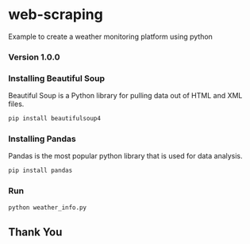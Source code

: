 # web-scraping
Example to create a weather monitoring platform using python

### Version 1.0.0

### Installing Beautiful Soup
Beautiful Soup is a Python library for pulling data out of HTML and XML files.
```bash
pip install beautifulsoup4
```

### Installing Pandas
Pandas is the most popular python library that is used for data analysis.
```bash
pip install pandas
```

### Run
```bash
python weather_info.py 
```

## Thank You
